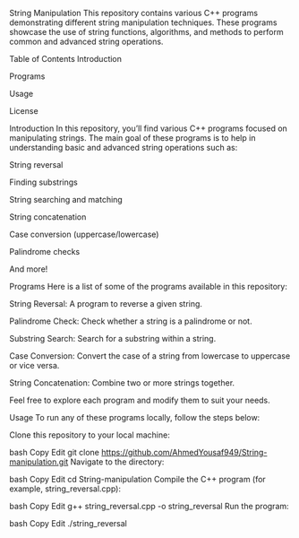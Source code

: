 String Manipulation
This repository contains various C++ programs demonstrating different string manipulation techniques. These programs showcase the use of string functions, algorithms, and methods to perform common and advanced string operations.

Table of Contents
Introduction

Programs

Usage

License

Introduction
In this repository, you’ll find various C++ programs focused on manipulating strings. The main goal of these programs is to help in understanding basic and advanced string operations such as:

String reversal

Finding substrings

String searching and matching

String concatenation

Case conversion (uppercase/lowercase)

Palindrome checks

And more!

Programs
Here is a list of some of the programs available in this repository:

String Reversal: A program to reverse a given string.

Palindrome Check: Check whether a string is a palindrome or not.

Substring Search: Search for a substring within a string.

Case Conversion: Convert the case of a string from lowercase to uppercase or vice versa.

String Concatenation: Combine two or more strings together.

Feel free to explore each program and modify them to suit your needs.

Usage
To run any of these programs locally, follow the steps below:

Clone this repository to your local machine:

bash
Copy
Edit
git clone https://github.com/AhmedYousaf949/String-manipulation.git
Navigate to the directory:

bash
Copy
Edit
cd String-manipulation
Compile the C++ program (for example, string_reversal.cpp):

bash
Copy
Edit
g++ string_reversal.cpp -o string_reversal
Run the program:

bash
Copy
Edit
./string_reversal
